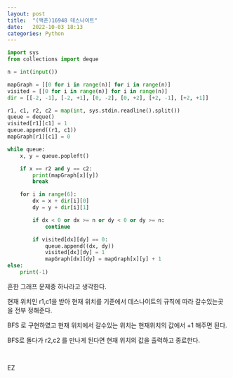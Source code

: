 ```yaml
---
layout: post
title:  "(백준)16948 데스나이트"
date:   2022-10-03 18:13
categories: Python
---
```

````python
import sys
from collections import deque

n = int(input())

mapGraph = [[0 for i in range(n)] for i in range(n)]
visited = [[0 for i in range(n)] for i in range(n)]
dir = [[-2, -1], [-2, +1], [0, -2], [0, +2], [+2, -1], [+2, +1]]

r1, c1, r2, c2 = map(int, sys.stdin.readline().split())
queue = deque()
visited[r1][c1] = 1
queue.append((r1, c1))
mapGraph[r1][c1] = 0

while queue:
    x, y = queue.popleft()

    if x == r2 and y == c2:
        print(mapGraph[x][y])
        break

    for i in range(6):
        dx = x + dir[i][0]
        dy = y + dir[i][1]

        if dx < 0 or dx >= n or dy < 0 or dy >= n:
            continue

        if visited[dx][dy] == 0:
            queue.append((dx, dy))
            visited[dx][dy] = 1
            mapGraph[dx][dy] = mapGraph[x][y] + 1
else:
    print(-1)
````

흔한 그래프 문제중 하나라고 생각한다.

현재 위치인 r1,c1을 받아 현재 위치를 기준에서 데스나이트의 규칙에 따라 갈수있는곳을 전부 정해준다.

BFS 로 구현하였고 현재 위치에서 갈수있는 위치는 현재위치의 값에서 +1 해주면 된다.

BFS로 돌다가 r2,c2 를 만나게 된다면 현재 위치의 값을 출력하고 종료한다.

​

EZ